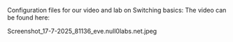 Configuration files for our video and lab on Switching basics:
The video can be found here:

Screenshot_17-7-2025_81136_eve.null0labs.net.jpeg
